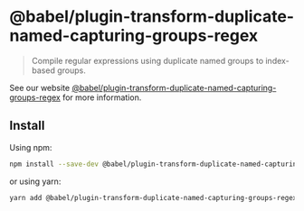 # @babel/plugin-transform-duplicate-named-capturing-groups-regex

> Compile regular expressions using duplicate named groups to index-based groups.

See our
website [@babel/plugin-transform-duplicate-named-capturing-groups-regex](https://babeljs.io/docs/babel-plugin-transform-duplicate-named-capturing-groups-regex)
for more information.

## Install

Using npm:

```sh
npm install --save-dev @babel/plugin-transform-duplicate-named-capturing-groups-regex
```

or using yarn:

```sh
yarn add @babel/plugin-transform-duplicate-named-capturing-groups-regex --dev
```
